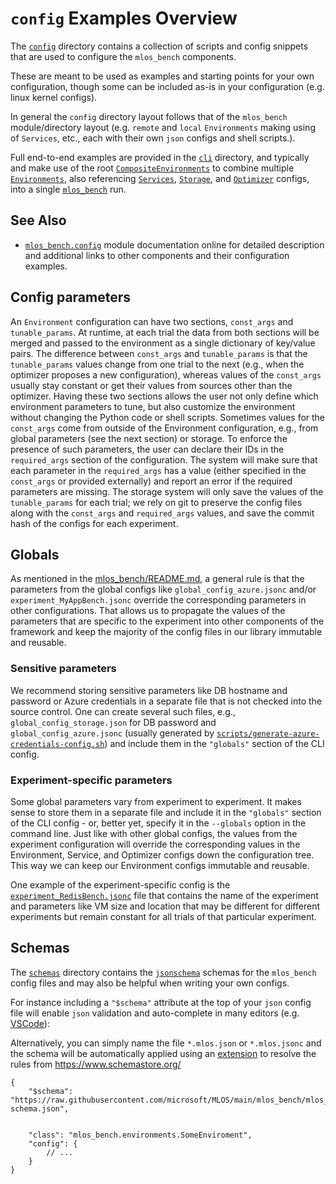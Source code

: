 # `config` Examples Overview

The [`config`](./) directory contains a collection of scripts and config snippets that are used to configure the `mlos_bench` components.

These are meant to be used as examples and starting points for your own configuration, though some can be included as-is in your configuration (e.g. linux kernel configs).

In general the `config` directory layout follows that of the `mlos_bench` module/directory layout (e.g. `remote` and `local` `Environments` making using of `Services`, etc., each with their own `json` configs and shell scripts.).

Full end-to-end examples are provided in the [`cli`](./cli/) directory, and typically and make use of the root [`CompositeEnvironments`](./environments/root/) to combine multiple [`Environments`](./environments/), also referencing [`Services`](./services/), [`Storage`](./storage/), and [`Optimizer`](./optimizers/) configs, into a single [`mlos_bench`](../run.py) run.

## See Also

- [`mlos_bench.config`](https://microsoft.github.io/MLOS/autoapi/mlos_bench/config/index.html) module documentation online for detailed description and additional links to other components and their configuration examples.

## Config parameters

An `Environment` configuration can have two sections, `const_args` and `tunable_params`.
At runtime, at each trial the data from both sections will be merged and passed to the environment as a single dictionary of key/value pairs.
The difference between `const_args` and `tunable_params` is that the `tunable_params` values change from one trial to the next (e.g., when the optimizer proposes a new configuration), whereas values of the `const_args` usually stay constant or get their values from sources other than the optimizer.
Having these two sections allows the user not only define which environment parameters to tune, but also customize the environment without changing the Python code or shell scripts.
Sometimes values for the `const_args` come from outside of the Environment configuration, e.g., from global parameters (see the next section) or storage.
To enforce the presence of such parameters, the user can declare their IDs in the `required_args` section of the configuration.
The system will make sure that each parameter in the `required_args` has a value (either specified in the `const_args` or provided externally) and report an error if the required parameters are missing.
The storage system will only save the values of the `tunable_params` for each trial; we rely on git to preserve the config files along with the `const_args` and `required_args` values, and save the commit hash of the configs for each experiment.

## Globals

As mentioned in the [mlos_bench/README.md](../../README.md), a general rule is that the parameters from the global configs like `global_config_azure.jsonc` and/or `experiment_MyAppBench.jsonc` override the corresponding parameters in other configurations.
That allows us to propagate the values of the parameters that are specific to the experiment into other components of the framework and keep the majority of the config files in our library immutable and reusable.

### Sensitive parameters

We recommend storing sensitive parameters like DB hostname and password or Azure credentials in a separate file that is not checked into the source control.
One can create several such files, e.g., `global_config_storage.json` for DB password and `global_config_azure.jsonc` (usually generated by [`scripts/generate-azure-credentials-config.sh`](../../../scripts/generate-azure-credentials-config.sh)) and include them in the `"globals"` section of the CLI config.

### Experiment-specific parameters

Some global parameters vary from experiment to experiment.
It makes sense to store them in a separate file and include it in the `"globals"` section of the CLI config - or, better yet, specify it in the `--globals` option in the command line.
Just like with other global configs, the values from the experiment configuration will override the corresponding values in the Environment, Service, and Optimizer configs down the configuration tree.
This way we can keep our Environment configs immutable and reusable.

One example of the experiment-specific config is the [`experiment_RedisBench.jsonc`](experiments/experiment_RedisBench.jsonc) file that contains the name of the experiment and parameters like VM size and location that may be different for different experiments but remain constant for all trials of that particular experiment.

## Schemas

The [`schemas`](./schemas/) directory contains the [`jsonschema`](https://json-schema.org/) schemas for the `mlos_bench` config files and may also be helpful when writing your own configs.

For instance including a `"$schema"` attribute at the top of your `json` config file will enable `json` validation and auto-complete in many editors (e.g. [VSCode](https://code.visualstudio.com/)):

Alternatively, you can simply name the file `*.mlos.json` or `*.mlos.jsonc` and the schema will be automatically applied using an [extension](https://marketplace.visualstudio.com/items?itemName=remcohaszing.schemastore) to resolve the rules from <https://www.schemastore.org/>

```jsonc
{
    "$schema": "https://raw.githubusercontent.com/microsoft/MLOS/main/mlos_bench/mlos_bench/config/schemas/environments/environment-schema.json",


    "class": "mlos_bench.environments.SomeEnviroment",
    "config": {
        // ...
    }
}
```
